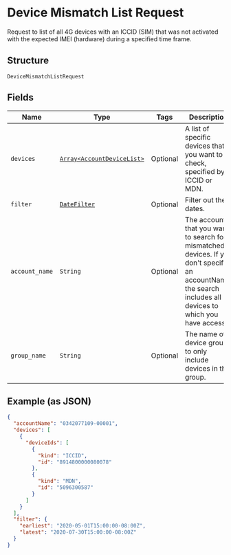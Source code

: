
# Device Mismatch List Request

Request to list of all 4G devices with an ICCID (SIM) that was not activated with the expected IMEI (hardware) during a specified time frame.

## Structure

`DeviceMismatchListRequest`

## Fields

| Name | Type | Tags | Description |
|  --- | --- | --- | --- |
| `devices` | [`Array<AccountDeviceList>`](../../doc/models/account-device-list.md) | Optional | A list of specific devices that you want to check, specified by ICCID or MDN. |
| `filter` | [`DateFilter`](../../doc/models/date-filter.md) | Optional | Filter out the dates. |
| `account_name` | `String` | Optional | The account that you want to search for mismatched devices. If you don't specify an accountName, the search includes all devices to which you have access. |
| `group_name` | `String` | Optional | The name of a device group, to only include devices in that group. |

## Example (as JSON)

```json
{
  "accountName": "0342077109-00001",
  "devices": [
    {
      "deviceIds": [
        {
          "kind": "ICCID",
          "id": "8914800000080078"
        },
        {
          "kind": "MDN",
          "id": "5096300587"
        }
      ]
    }
  ],
  "filter": {
    "earliest": "2020-05-01T15:00:00-08:00Z",
    "latest": "2020-07-30T15:00:00-08:00Z"
  }
}
```

